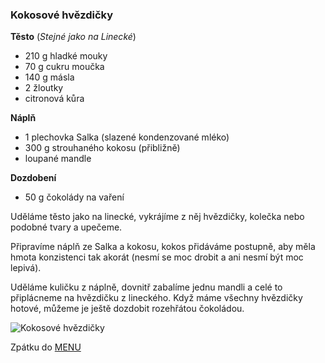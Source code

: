 ### Kokosové hvězdičky

**Těsto** (*Stejné jako na Linecké*)
- 210 g hladké mouky
- 70 g cukru moučka
- 140 g másla
- 2 žloutky
- citronová kůra

**Náplň**
- 1 plechovka Salka (slazené kondenzované mléko)
- 300 g strouhaného kokosu (přibližně)
- loupané mandle

**Dozdobení**
- 50 g čokolády na vaření

Uděláme těsto jako na linecké, vykrájíme z něj hvězdičky, kolečka nebo podobné tvary a upečeme. 

Připravíme náplň ze Salka a kokosu, kokos přidáváme postupně, aby měla hmota konzistenci tak akorát (nesmí se moc drobit a ani nesmí být moc lepivá). 

Uděláme kuličku z náplně, dovnitř zabalíme jednu mandli a celé to připlácneme na hvězdičku z lineckého. Když máme všechny hvězdičky hotové, můžeme je ještě dozdobit rozehřátou čokoládou.

![Kokosové hvězdičky](../img/kokosove_hvezdicky.JPG)

Zpátku do [MENU](../index)
